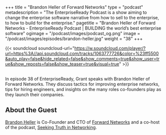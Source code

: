 +++
title = "Brandon Heller of Forward Networks"
type = "podcast"
metadescription = "The EnterpriseReady Podcast is a show aiming to change the enterprise software narrative from how to sell to the enterprise, to how to build for the enterprise."
pagetitle = "Brandon Heller of Forward Networks - EnterpriseReady Podcast | BUILDING the world’s best enterprise software"
ogimage = "/podcast/images/podcast_og.png"
image = "/podcast/images/episodes/brandon-heller.jpg"
weight = "38"
+++

{{< soundcloud soundcloud-url="https://w.soundcloud.com/player/?url=https%3A//api.soundcloud.com/tracks/1063777726&color=%23ff5500&auto_play=false&hide_related=false&show_comments=true&show_user=true&show_reposts=false&show_teaser=true&visual=true" >}}

\
In episode 38 of EnterpriseReady, Grant speaks with Brandon Heller of Forward Networks. They discuss tactics for improving enterprise networks, tips for hiring engineers, and insights on the many roles co-founders play as they launch their companies.

## About the Guest 

[Brandon Heller](https://twitter.com/everywhyguy) is Co-Founder and CTO of [Forward Networks](https://forwardnetworks.com/) and a co-host of the podcast, [Seeking Truth in Networking](https://seekingtruthinnetworking.com/).